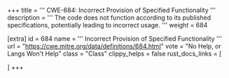 +++
title = '''
CWE-684: Incorrect Provision of Specified Functionality
'''
description	= '''
The code does not function according to its published specifications, potentially leading to incorrect usage.
'''
weight = 684

[extra]
id = 684
name = '''
Incorrect Provision of Specified Functionality
'''
url = "https://cwe.mitre.org/data/definitions/684.html"
vote = "No Help, or Langs Won't Help"
class = "Class"
clippy_helps = false
rust_docs_links = [
	
]
+++
